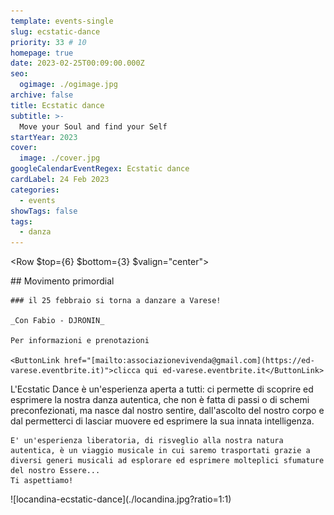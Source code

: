 ```yaml
---
template: events-single
slug: ecstatic-dance
priority: 33 # 10
homepage: true
date: 2023-02-25T00:09:00.000Z
seo:
  ogimage: ./ogimage.jpg
archive: false
title: Ecstatic dance
subtitle: >-
  Move your Soul and find your Self
startYear: 2023
cover:
  image: ./cover.jpg
googleCalendarEventRegex: Ecstatic dance
cardLabel: 24 Feb 2023
categories:
  - events
showTags: false
tags:
  - danza
---
```


<Row $top={6} $bottom={3} $valign="center">
  <Col md={7}>
    <EntryInfo variant="frequency" label="Quando" value="21 e 22 gennaio 2023"/>
    <EntryInfo variant="participants" value="massimo 25"/>
    <EntryInfo variant="price" value="70 € [vedi dettagli](#info)"/>
    <EntryInfo variant="teacher" value="[Marino Ricchiuti](#marino-ricchiuti)"/>
  </Col>
  <Col>
    ## Movimento primordial

    ### il 25 febbraio si torna a danzare a Varese!

    _Con Fabio - DJRONIN_

    Per informazioni e prenotazioni

    <ButtonLink href="[mailto:associazionevivenda@gmail.com](https://ed-varese.eventbrite.it)">clicca qui ed-varese.eventbrite.it</ButtonLink>

  </Col>
</Row>
<Row $valign="center">
  <Col md={6} $initial>
    L'Ecstatic Dance è un'esperienza aperta a tutti: ci permette di scoprire ed esprimere la nostra danza autentica, che non è fatta di passi o di schemi preconfezionati, ma nasce dal nostro sentire, dall'ascolto del nostro corpo e dal permetterci di lasciar muovere ed esprimere la sua innata intelligenza.

    E' un'esperienza liberatoria, di risveglio alla nostra natura autentica, è un viaggio musicale in cui saremo trasportati grazie a diversi generi musicali ad esplorare ed esprimere molteplici sfumature del nostro Essere...
    Ti aspettiamo!
  </Col>
  <Col md={6}>
    ![locandina-ecstatic-dance](./locandina.jpg?ratio=1:1)
  </Col>
</Row>
